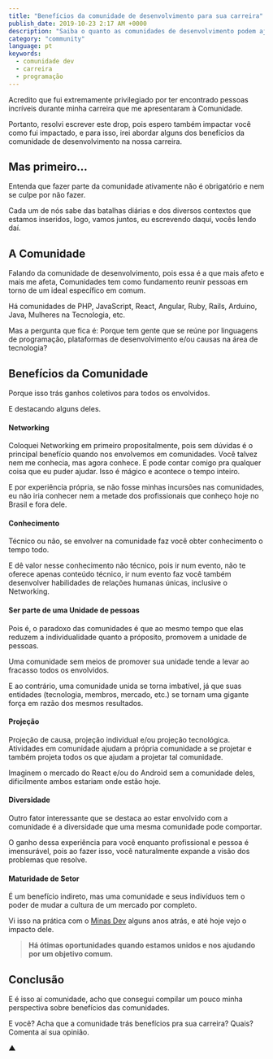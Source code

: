 ```yaml
---
title: "Benefícios da comunidade de desenvolvimento para sua carreira"
publish_date: 2019-10-23 2:17 AM +0000
description: "Saiba o quanto as comunidades de desenvolvimento podem ajudar você na sua carreira."
category: "community"
language: pt
keywords:
  - comunidade dev
  - carreira
  - programação
---
```


Acredito que fui extremamente privilegiado por ter encontrado pessoas incríveis durante minha carreira que me apresentaram à Comunidade.

Portanto, resolvi escrever este drop, pois espero também impactar você como fui impactado, e para isso, irei abordar alguns dos benefícios da comunidade de desenvolvimento na nossa carreira.

## Mas primeiro…

Entenda que fazer parte da comunidade ativamente não é obrigatório e nem se culpe por não fazer.

Cada um de nós sabe das batalhas diárias e dos diversos contextos que estamos inseridos, logo, vamos juntos, eu escrevendo daqui, vocês lendo daí.

## A Comunidade

Falando da comunidade de desenvolvimento, pois essa é a que mais afeto e mais me afeta, Comunidades tem como fundamento reunir pessoas em torno de um ideal específico em comum.

Há comunidades de PHP, JavaScript, React, Angular, Ruby, Rails, Arduino, Java, Mulheres na Tecnologia, etc.

Mas a pergunta que fica é: Porque tem gente que se reúne por linguagens de programação, plataformas de desenvolvimento e/ou causas na área de tecnologia?

## Benefícios da Comunidade

Porque isso trás ganhos coletivos para todos os envolvidos.

E destacando alguns deles.

#### Networking

Coloquei Networking em primeiro propositalmente, pois sem dúvidas é o principal benefício quando nos envolvemos em comunidades. Você talvez nem me conhecia, mas agora conhece. E pode contar comigo pra qualquer coisa que eu puder ajudar. Isso é mágico e acontece o tempo inteiro.

E por experiência própria, se não fosse minhas incursões nas comunidades, eu não iria conhecer nem a metade dos profissionais que conheço hoje no Brasil e fora dele.

#### Conhecimento

Técnico ou não, se envolver na comunidade faz você obter conhecimento o tempo todo.

E dê valor nesse conhecimento não técnico, pois ir num evento, não te oferece apenas conteúdo técnico, ir num evento faz você também desenvolver habilidades de relações humanas únicas, inclusive o Networking.

#### Ser parte de uma Unidade de pessoas

Pois é, o paradoxo das comunidades é que ao mesmo tempo que elas reduzem a individualidade quanto a próposito, promovem a unidade de pessoas.

Uma comunidade sem meios de promover sua unidade tende a levar ao fracasso todos os envolvidos.

E ao contrário, uma comunidade unida se torna imbatível, já que suas entidades (tecnologia, membros, mercado, etc.) se tornam uma gigante força em razão dos mesmos resultados.

#### Projeção

Projeção de causa, projeção individual e/ou projeção tecnológica. Atividades em comunidade ajudam a própria comunidade a se projetar e também projeta todos os que ajudam a projetar tal comunidade.

Imaginem o mercado do React e/ou do Android sem a comunidade deles, dificilmente ambos estariam onde estão hoje.

#### Diversidade

Outro fator interessante que se destaca ao estar envolvido com a comunidade é a diversidade que uma mesma comunidade pode comportar.

O ganho dessa experiência para você enquanto profissional e pessoa é imensurável, pois ao fazer isso, você naturalmente expande a visão dos problemas que resolve.

#### Maturidade de Setor

É um benefício indireto, mas uma comunidade e seus indivíduos tem o poder de mudar a cultura de um mercado por completo.

Vi isso na prática com o [Minas Dev](https://minasdev.org/) alguns anos atrás, e até hoje vejo o impacto dele.

> **Há ótimas oportunidades quando estamos unidos e nos ajudando por um objetivo comum.**

## Conclusão

E é isso aí comunidade, acho que consegui compilar um pouco minha perspectiva sobre benefícios das comunidades.

E você? Acha que a comunidade trás benefícios pra sua carreira? Quais? Comenta aí sua opinião.

▲
